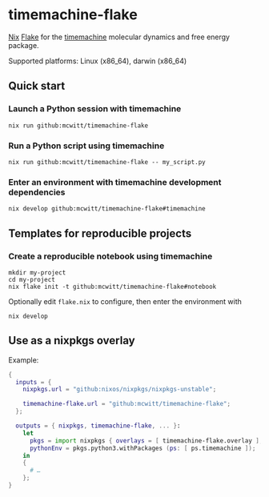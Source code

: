 # timemachine-flake

[Nix][] [Flake](https://nixos.wiki/wiki/Flakes) for the
[timemachine][] molecular dynamics and free energy package.

Supported platforms: Linux (x86_64), darwin (x86_64)

## Quick start

### Launch a Python session with timemachine

```console
nix run github:mcwitt/timemachine-flake
```

### Run a Python script using timemachine

```console
nix run github:mcwitt/timemachine-flake -- my_script.py
```


### Enter an environment with timemachine development dependencies

   ```console
   nix develop github:mcwitt/timemachine-flake#timemachine
   ```
   
## Templates for reproducible projects

### Create a reproducible notebook using timemachine

```console
mkdir my-project
cd my-project
nix flake init -t github:mcwitt/timemachine-flake#notebook
```

Optionally edit `flake.nix` to configure, then enter the
environment with

```console
nix develop
```

## Use as a  nixpkgs overlay

Example:

```nix
{
  inputs = {
    nixpkgs.url = "github:nixos/nixpkgs/nixpkgs-unstable";

    timemachine-flake.url = "github:mcwitt/timemachine-flake";
  };

  outputs = { nixpkgs, timemachine-flake, ... }:
    let
      pkgs = import nixpkgs { overlays = [ timemachine-flake.overlay ]; };
      pythonEnv = pkgs.python3.withPackages (ps: [ ps.timemachine ]);
    in
    {
      # …
    };
}
```

[Nix]: https://nixos.org/
[timemachine]: https://github.com/proteneer/timemachine
